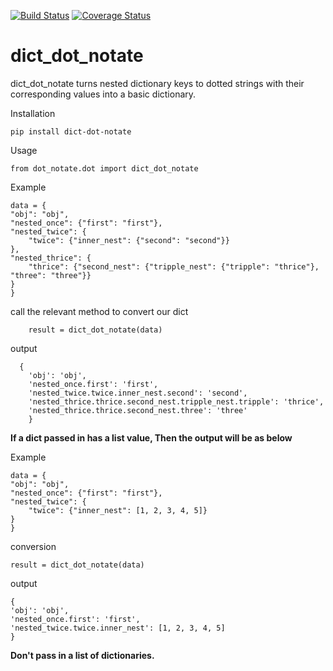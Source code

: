 [![Build Status](https://travis-ci.org/kenneth051/dict-dot-notate.svg?branch=develop)](https://travis-ci.org/kenneth051/dict-dot-notate) [![Coverage Status](https://coveralls.io/repos/github/kenneth051/dict-dot-notate/badge.svg?branch=add-badge)](https://coveralls.io/github/kenneth051/dict-dot-notate?branch=add-badge)

# dict_dot_notate

dict_dot_notate turns nested dictionary keys to dotted strings with their corresponding values into a basic dictionary. 

Installation

    pip install dict-dot-notate
            
Usage

    from dot_notate.dot import dict_dot_notate

Example

    data = {
    "obj": "obj",
    "nested_once": {"first": "first"},
    "nested_twice": {
        "twice": {"inner_nest": {"second": "second"}}
    },
    "nested_thrice": {
        "thrice": {"second_nest": {"tripple_nest": {"tripple": "thrice"}, "three": "three"}}
    }
    }

call the relevant method to convert our dict 

        result = dict_dot_notate(data)

output


      {
        'obj': 'obj',
        'nested_once.first': 'first',
        'nested_twice.twice.inner_nest.second': 'second',
        'nested_thrice.thrice.second_nest.tripple_nest.tripple': 'thrice', 
        'nested_thrice.thrice.second_nest.three': 'three'
        }

**If a dict passed in has a list value, Then the output will be as below**

Example

    data = {
    "obj": "obj",
    "nested_once": {"first": "first"},
    "nested_twice": {
        "twice": {"inner_nest": [1, 2, 3, 4, 5]}
    }
    }
    
conversion

    result = dict_dot_notate(data)

output

    {
    'obj': 'obj',
    'nested_once.first': 'first',
    'nested_twice.twice.inner_nest': [1, 2, 3, 4, 5]
    }


**Don't pass in a list of dictionaries.**
